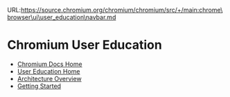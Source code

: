 URL:https://source.chromium.org/chromium/chromium/src/+/main:chrome\browser\ui\user_education\navbar.md
# Chromium User Education

* [Chromium Docs Home](/docs/README.md)
* [User Education Home](/components/user_education/README.md)
* [Architecture Overview](/components/user_education/architecture.md)
* [Getting Started](/components/user_education/getting-started.md)

[home]: /components/user_education/README.md
